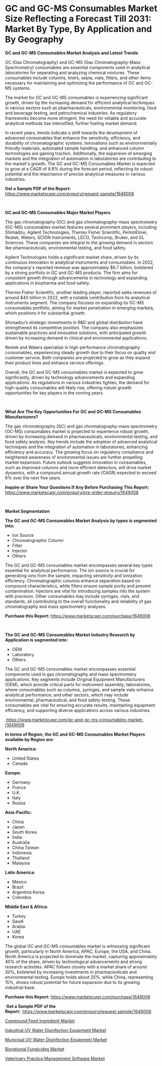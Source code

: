 <p><h1>GC and GC-MS Consumables Market Size Reflecting a Forecast Till 2031: Market By Type, By Application and By Geography</h1></p><p><strong>GC and GC-MS Consumables Market Analysis and Latest Trends</strong></p>
<p><p>GC (Gas Chromatography) and GC-MS (Gas Chromatography-Mass Spectrometry) consumables are essential components used in analytical laboratories for separating and analyzing chemical mixtures. These consumables include columns, liners, septa, vials, filters, and other items necessary for maintaining and optimizing the performance of GC and GC-MS systems.</p><p>The market for GC and GC-MS consumables is experiencing significant growth, driven by the increasing demand for efficient analytical techniques in various sectors such as pharmaceuticals, environmental monitoring, food and beverage testing, and petrochemical industries. As regulatory frameworks become more stringent, the need for reliable and accurate analytical methods has intensified, further fueling market demand.</p><p>In recent years, trends indicate a shift towards the development of advanced consumables that enhance the sensitivity, efficiency, and durability of chromatographic systems. Innovations such as environmentally friendly materials, automated sample handling, and enhanced column technologies are gaining traction. Additionally, the expansion of emerging markets and the integration of automation in laboratories are contributing to the market's growth. The GC and GC-MS Consumables Market is expected to grow at a CAGR of 8.8% during the forecast period, reflecting its robust potential and the importance of precise analytical measures in various industries.</p></p>
<p><strong>Get a Sample PDF of the Report:&nbsp;</strong> <a href="https://www.marketscagr.com/enquiry/request-sample/1649008?utm_campaign=1265&utm_medium=2&utm_source=Github&utm_content=ia&utm_term=15102024&utm_id=gc-and-gc-ms-consumables">https://www.marketscagr.com/enquiry/request-sample/1649008</a></p>
<p>&nbsp;</p>
<p><strong>GC and GC-MS Consumables Major Market Players</strong></p>
<p><p>The gas chromatography (GC) and gas chromatography-mass spectrometry (GC-MS) consumables market features several prominent players, including Shimadzu, Agilent Technologies, Thermo Fisher Scientific, PerkinElmer, Restek, Waters, SCION Instruments, LECO, Techcomp, Bruker, and GL Sciences. These companies are integral to the growing demand in sectors like pharmaceuticals, environmental testing, and food safety.</p><p>Agilent Technologies holds a significant market share, driven by its continuous innovation in analytical instruments and consumables. In 2022, the company's reported revenue was approximately $6.7 billion, bolstered by a strong portfolio in GC and GC-MS products. The firm aims for consistent growth through advancements in technology and expanding applications in biopharma and food safety.</p><p>Thermo Fisher Scientific, another leading player, reported sales revenues of around $40 billion in 2022, with a notable contribution from its analytical instruments segment. The company focuses on expanding its GC-MS consumables portfolio, aiming for market penetration in emerging markets, which positions it for substantial growth.</p><p>Shimadzu’s strategic investments in R&D and global distribution have strengthened its competitive position. The company also emphasizes sustainable practices and innovative solutions, with anticipated growth driven by increasing demand in clinical and environmental applications.</p><p>Restek and Waters specialize in high-performance chromatography consumables, experiencing steady growth due to their focus on quality and customer service. Both companies are projected to grow as they expand their product lines and enhance service offerings.</p><p>Overall, the GC and GC-MS consumables market is expected to grow significantly, driven by technology advancements and expanding applications. As regulations in various industries tighten, the demand for high-quality consumables will likely rise, offering robust growth opportunities for key players in the coming years.</p></p>
<p>&nbsp;</p>
<p><strong>What Are The Key Opportunities For GC and GC-MS Consumables Manufacturers?</strong></p>
<p><p>The gas chromatography (GC) and gas chromatography-mass spectrometry (GC-MS) consumables market is projected to experience robust growth, driven by increasing demand in pharmaceuticals, environmental testing, and food safety analysis. Key trends include the adoption of advanced analytical techniques and the integration of automation in laboratories, enhancing efficiency and accuracy. The growing focus on regulatory compliance and heightened awareness of environmental issues are further propelling market expansion. Future outlook suggests innovation in consumables, such as improved columns and more efficient detectors, will drive market dynamics, with a compound annual growth rate (CAGR) expected to exceed 6% over the next five years.</p></p>
<p><strong>Inquire or Share Your Questions If Any Before Purchasing This Report:</strong> <a href="https://www.marketscagr.com/enquiry/pre-order-enquiry/1649008?utm_campaign=1265&utm_medium=2&utm_source=Github&utm_content=ia&utm_term=15102024&utm_id=gc-and-gc-ms-consumables">https://www.marketscagr.com/enquiry/pre-order-enquiry/1649008</a></p>
<p>&nbsp;</p>
<p><strong>Market Segmentation</strong></p>
<p><strong>The GC and GC-MS Consumables Market Analysis by types is segmented into:</strong></p>
<p><ul><li>Ion Source</li><li>Chromatographic Column</li><li>Filter</li><li>Injector</li><li>Others</li></ul></p>
<p><p>The GC and GC-MS consumables market encompasses several key types essential for analytical performance. The ion source is crucial for generating ions from the sample, impacting sensitivity and ionization efficiency. Chromatographic columns enhance separation based on compound characteristics, while filters ensure sample purity and prevent contamination. Injectors are vital for introducing samples into the system with precision. Other consumables may include syringes, vials, and standards, all contributing to the overall functionality and reliability of gas chromatography and mass spectrometry analyses.</p></p>
<p><strong>Purchase this Report:&nbsp;</strong><a href="https://www.marketscagr.com/purchase/1649008?utm_campaign=1265&utm_medium=2&utm_source=Github&utm_content=ia&utm_term=15102024&utm_id=gc-and-gc-ms-consumables">https://www.marketscagr.com/purchase/1649008</a></p>
<p>&nbsp;</p>
<p><strong>The GC and GC-MS Consumables Market Industry Research by Application is segmented into:</strong></p>
<p><ul><li>OEM</li><li>Laboratory</li><li>Others</li></ul></p>
<p><p>The GC and GC-MS consumables market encompasses essential components used in gas chromatography and mass spectrometry applications. Key segments include Original Equipment Manufacturers (OEM), which provide critical parts for instrument assembly; laboratories, where consumables such as columns, syringes, and sample vials enhance analytical performance; and other sectors, which may include environmental, pharmaceutical, and food safety testing. These consumables are vital for ensuring accurate results, maintaining equipment efficiency, and supporting diverse applications across various industries.</p></p>
<p><a href="https://www.marketscagr.com/gc-and-gc-ms-consumables-market-r1649008?utm_campaign=1265&utm_medium=2&utm_source=Github&utm_content=ia&utm_term=15102024&utm_id=gc-and-gc-ms-consumables">&nbsp;https://www.marketscagr.com/gc-and-gc-ms-consumables-market-r1649008</a></p>
<p><strong>In terms of Region, the GC and GC-MS Consumables Market Players available by Region are:</strong></p>
<p>
    <p> <strong> North America: </strong>
        <ul>
            <li>United States</li>
            <li>Canada</li>
        </ul>
        </p> 
    <p> <strong> Europe: </strong>
        <ul>
            <li>Germany</li>
            <li>France</li>
            <li>U.K.</li>
            <li>Italy</li>
            <li>Russia</li>
        </ul>
        </p> 
    <p> <strong> Asia-Pacific: </strong>
        <ul>
            <li>China</li>
            <li>Japan</li>
            <li>South Korea</li>
            <li>India</li>
            <li>Australia</li>
            <li>China Taiwan</li>
            <li>Indonesia</li>
            <li>Thailand</li>
            <li>Malaysia</li>
        </ul>
        </p> 
    <p> <strong> Latin America: </strong>
        <ul>
            <li>Mexico</li>
            <li>Brazil</li>
            <li>Argentina Korea</li>
            <li>Colombia</li>
        </ul>
        </p> 
    <p> <strong> Middle East & Africa: </strong>
        <ul>
            <li>Turkey</li>
            <li>Saudi</li>
            <li>Arabia</li>
            <li>UAE</li>
            <li>Korea</li>
        </ul>
    </p>
    </p>
<p><p>The global GC and GC-MS consumables market is witnessing significant growth, particularly in North America, APAC, Europe, the USA, and China. North America is projected to dominate the market, capturing approximately 40% of the share, driven by technological advancements and strong research activities. APAC follows closely with a market share of around 30%, bolstered by increasing investments in pharmaceuticals and environmental testing. Europe holds about 25%, while China, representing 15%, shows robust potential for future expansion due to its growing industrial base.</p></p>
<p><strong>Purchase this Report: </strong><a href="https://www.marketscagr.com/purchase/1649008?utm_campaign=1265&utm_medium=2&utm_source=Github&utm_content=ia&utm_term=15102024&utm_id=gc-and-gc-ms-consumables">https://www.marketscagr.com/purchase/1649008</a></p>
<p>&nbsp;<strong>Get a Sample PDF of the Report:&nbsp;&nbsp;</strong><a href="https://www.marketscagr.com/enquiry/request-sample/1649008?utm_campaign=1265&utm_medium=2&utm_source=Github&utm_content=ia&utm_term=15102024&utm_id=gc-and-gc-ms-consumables">https://www.marketscagr.com/enquiry/request-sample/1649008</a></p>
<p><strong></strong></p>
<p><p><a href="https://www.linkedin.com/pulse/global-compound-feed-ingredient-market-landscape-future-trends-1v6le?trk=public_post_embed_feed-article-content&utm_campaign=1265&utm_medium=2&utm_source=Github&utm_content=ia&utm_term=15102024&utm_id=gc-and-gc-ms-consumables">Compound Feed Ingredient Market</a></p><p><a href="https://github.com/nicoletavirag/Market-Research-Report-List-5/blob/main/industrial-uv-water-disinfection-equipment-market.md?utm_campaign=1265&utm_medium=2&utm_source=Github&utm_content=ia&utm_term=15102024&utm_id=gc-and-gc-ms-consumables">Industrial UV Water Disinfection Equipment Market</a></p><p><a href="https://github.com/RoccoManning/Market-Research-Report-List-7/blob/main/municipal-uv-water-disinfection-equipment-market.md?utm_campaign=1265&utm_medium=2&utm_source=Github&utm_content=ia&utm_term=15102024&utm_id=gc-and-gc-ms-consumables">Municipal UV Water Disinfection Equipment Market</a></p><p><a href="https://www.linkedin.com/pulse/comprehensive-biorational-fungicides-market-report-segmentation-yv21e?utm_campaign=1265&utm_medium=2&utm_source=Github&utm_content=ia&utm_term=15102024&utm_id=gc-and-gc-ms-consumables">Biorational Fungicides Market</a></p><p><a href="https://www.linkedin.com/pulse/vaterinary-practice-management-software-market-size-share-analysis-pxj3e?utm_campaign=1265&utm_medium=2&utm_source=Github&utm_content=ia&utm_term=15102024&utm_id=gc-and-gc-ms-consumables">Vaterinary Practice Management Software Market</a></p></p>